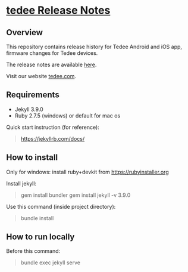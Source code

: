 # [tedee Release Notes](https://tedee-com.github.io/tedee-release-notes/)

## Overview
This repository contains release history for Tedee Android and iOS app, firmware changes for Tedee devices. 

The release notes are available [here](https://tedee-com.github.io/tedee-release-notes/).

Visit our website [tedee.com](https://tedee.com).

## Requirements
- Jekyll 3.9.0
- Ruby 2.7.5 (windows) or default for mac os

Quick start instruction (for reference): 
> https://jekyllrb.com/docs/ 

## How to install

Only for windows:
install ruby+devkit from https://rubyinstaller.org

Install jekyll:
> gem install bundler
> gem install jekyll -v 3.9.0

Use this command (inside project directory):
> bundle install

## How to run locally

Before this command:
> bundle exec jekyll serve